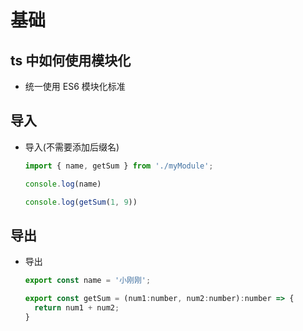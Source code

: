 # 基础

## ts 中如何使用模块化

  - 统一使用 ES6 模块化标准

## 导入

  - 导入(不需要添加后缀名)

    ```js
    import { name, getSum } from './myModule';

    console.log(name)

    console.log(getSum(1, 9))
    ```

## 导出

  - 导出

    ```js
    export const name = '小刚刚';

    export const getSum = (num1:number, num2:number):number => {
      return num1 + num2;
    }
    ```
